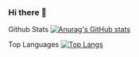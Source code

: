 ### Hi there 👋

<!--
**vedant-c/vedant-c** is a ✨ _special_ ✨ repository because its `README.md` (this file) appears on your GitHub profile.

Here are some ideas to get you started:

- 🔭 I’m currently working on ...
- 🌱 I’m currently learning ...
- 👯 I’m looking to collaborate on ...
- 🤔 I’m looking for help with ...
- 💬 Ask me about ...
- 📫 How to reach me: ...
- 😄 Pronouns: ...
- ⚡ Fun fact: ...
-->
Github Stats
[![Anurag's GitHub stats](https://github-readme-stats.vercel.app/api?username=vedant-c)](https://github.com/anuraghazra/github-readme-stats)

Top Languages
[![Top Langs](https://github-readme-stats.vercel.app/api/top-langs/?username=vedant-c)](https://github.com/anuraghazra/github-readme-stats)

